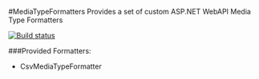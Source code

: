 #MediaTypeFormatters
Provides a set of custom ASP.NET WebAPI Media Type Formatters

[![Build status](https://ci.appveyor.com/api/projects/status/ed6f0s7y7y1fmpsn?svg=true)](https://ci.appveyor.com/project/DamianReeves/mediatypeformatters)

###Provided Formatters:
  
- CsvMediaTypeFormatter

